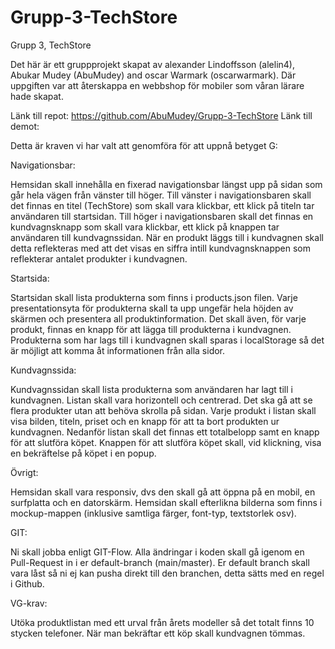 # Grupp-3-TechStore
Grupp 3, TechStore

Det här är ett gruppprojekt skapat av alexander Lindoffsson (alelin4), Abukar Mudey (AbuMudey) and oscar Warmark (oscarwarmark). Där uppgiften var att återskappa en webbshop för mobiler som våran lärare hade skapat. 

Länk till repot: https://github.com/AbuMudey/Grupp-3-TechStore
Länk till demot:

Detta är kraven vi har valt att genomföra för att uppnå betyget G:

Navigationsbar:

Hemsidan skall innehålla en fixerad navigationsbar längst upp på sidan som går hela vägen från vänster till höger.
Till vänster i navigationsbaren skall det finnas en titel (TechStore) som skall vara klickbar, ett klick på titeln tar användaren till startsidan.
Till höger i navigationsbaren skall det finnas en kundvagnsknapp som skall vara klickbar, ett klick på knappen tar användaren till kundvagnssidan.
När en produkt läggs till i kundvagnen skall detta reflekteras med att det visas en siffra intill kundvagnsknappen som reflekterar antalet produkter i kundvagnen.


Startsida:

Startsidan skall lista produkterna som finns i products.json filen.
Varje presentationsyta för produkterna skall ta upp ungefär hela höjden av skärmen och presentera all produktinformation.
Det skall även, för varje produkt, finnas en knapp för att lägga till produkterna i kundvagnen.
Produkterna som har lags till i kundvagnen skall sparas i localStorage så det är möjligt att komma åt informationen från alla sidor.


Kundvagnssida:

Kundvagnssidan skall lista produkterna som användaren har lagt till i kundvagnen.
Listan skall vara horizontell och centrerad.
Det ska gå att se flera produkter utan att behöva skrolla på sidan.
Varje produkt i listan skall visa bilden, titeln, priset och en knapp för att ta bort produkten ur kundvagnen.
Nedanför listan skall det finnas ett totalbelopp samt en knapp för att slutföra köpet.
Knappen för att slutföra köpet skall, vid klickning, visa en bekräftelse på köpet i en popup.


Övrigt: 

Hemsidan skall vara responsiv, dvs den skall gå att öppna på en mobil, en surfplatta och en datorskärm.
Hemsidan skall efterlikna bilderna som finns i mockup-mappen (inklusive samtliga färger, font-typ, textstorlek osv).

GIT:

Ni skall jobba enligt GIT-Flow.
Alla ändringar i koden skall gå igenom en Pull-Request in i er default-branch (main/master).
Er default branch skall vara låst så ni ej kan pusha direkt till den branchen, detta sätts med en regel i Github.

VG-krav: 

Utöka produktlistan med ett urval från årets modeller så det totalt finns 10 stycken telefoner.
När man bekräftar ett köp skall kundvagnen tömmas.

